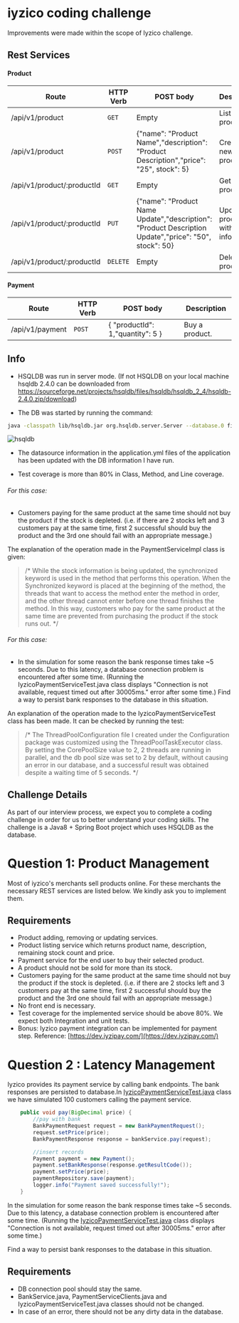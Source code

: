 # iyzico coding challenge

Improvements were made within the scope of Iyzico challenge.

## Rest Services

#### Product
| Route | HTTP Verb	 | POST body	 | Description	 |
| --- | --- | --- | --- |
| /api/v1/product | `GET` | Empty | List all products. |
| /api/v1/product | `POST` | {"name": "Product Name","description": "Product Description","price": "25", stock": 5} | Create a new product. |
| /api/v1/product/:productId | `GET` | Empty | Get a product. |
| /api/v1/product/:productId | `PUT` | {"name": "Product Name Update","description": "Product Description Update","price": "50", stock": 50} | Update a product with new info. |
| /api/v1/product/:productId | `DELETE` | Empty | Delete a product. |


#### Payment

| Route | HTTP Verb	 | POST body	 | Description	 |
| --- | --- | --- | --- |
| /api/v1/payment | `POST` | { "productId": 1,"quantity": 5 } | Buy a product. |

## Info

* HSQLDB was run in server mode.
(If not HSQLDB on your local machine hsqldb 2.4.0 can be downloaded from https://sourceforge.net/projects/hsqldb/files/hsqldb/hsqldb_2_4/hsqldb-2.4.0.zip/download)

* The DB was started by running the command:
```sh
java -classpath lib/hsqldb.jar org.hsqldb.server.Server --database.0 file:hsqldb/db --dbname.0 db" while in the directory of the hsqldb 2.4.0 file.
```

![hsqldb](https://user-images.githubusercontent.com/47754791/130368012-fbe71045-6512-4df4-be49-566478cb1cb4.PNG)

* The datasource information in the application.yml files of the application has been updated with the DB information I have run.

* Test coverage is more than 80% in Class, Method, and Line coverage.

###### For this case:
* Customers paying for the same product at the same time should not buy the product if the stock is depleted. (i.e. if there are 2 stocks left and 3 customers pay at the same time, first 2 successful should buy the product and the 3rd one should fail with an appropriate message.)

The explanation of the operation made in the PaymentServiceImpl class is given:
> /*
        While the stock information is being updated,
        the synchronized keyword is used in the method that performs this operation.
        When the Synchronized keyword is placed at the beginning of the method,
        the threads that want to access the method enter the method in order,
        and the other thread cannot enter before one thread finishes the method.
        In this way, customers who pay for the same product at the same time are prevented
        from purchasing the product if the stock runs out.
     */

###### For this case:
* In the simulation for some reason the bank response times take ~5 seconds. Due to this latency, a database connection problem is encountered after some time. (Running the IyzicoPaymentServiceTest.java class displays "Connection is not available, request timed out after 30005ms." error after some time.)
Find a way to persist bank responses to the database in this situation.

An explanation of the operation made to the IyzicoPaymentServiceTest class has been made. It can be checked by running the test:
 > /*
        The ThreadPoolConfiguration file I created under the
        Configuration package was customized using the ThreadPoolTaskExecutor class.
        By setting the CorePoolSize value to 2,
        2 threads are running in parallel,
        and the db pool size was set to 2 by default,
        without causing an error in our database,
        and a successful result was obtained despite a waiting time of 5 seconds.
     */


## Challenge Details

As part of our interview process, we expect you to complete a coding challenge in order for us to better understand your coding skills. The challenge is a Java8 + Spring Boot project which uses HSQLDB as the database.


# Question 1: Product Management

Most of iyzico's merchants sell products online. For these merchants the necessary REST services are listed below. We kindly ask you to implement them.

## Requirements

* Product adding, removing or updating services. 
* Product listing service which returns product name, description, remaining stock count and price.
* Payment service for the end user to buy their selected product.
* A product should not be sold for more than its stock.
* Customers paying for the same product at the same time should not buy the product if the stock is depleted. (i.e. if there are 2 stocks left and 3 customers pay at the same time, first 2 successful should buy the product and the 3rd one should fail with an appropriate message.) 
* No front end is necessary.
* Test coverage for the implemented service should be above 80%. We expect both Integration and unit tests.
* Bonus: Iyzico payment integration can be implemented for payment step. 
Reference: [https://dev.iyzipay.com/](https://dev.iyzipay.com/)


# Question 2 : Latency Management

Iyzico provides its payment service by calling bank endpoints. The bank responses are persisted to database.In [IyzicoPaymentServiceTest.java](src/test/java/com/iyzico/challenge/service/IyzicoPaymentServiceTest.java)
class we have simulated 100 customers calling the payment service.

```java
    public void pay(BigDecimal price) {
        //pay with bank
        BankPaymentRequest request = new BankPaymentRequest();
        request.setPrice(price);
        BankPaymentResponse response = bankService.pay(request);

        //insert records
        Payment payment = new Payment();
        payment.setBankResponse(response.getResultCode());
        payment.setPrice(price);
        paymentRepository.save(payment);
        logger.info("Payment saved successfully!");
    }
```

In the simulation for some reason the bank response times take ~5 seconds. Due to this latency, a database connection problem is encountered after some time. (Running the [IyzicoPaymentServiceTest.java](src/test/java/com/iyzico/challenge/service/IyzicoPaymentServiceTest.java)
class displays "Connection is not available, request timed out after 30005ms." error after some time.)

Find a way to persist bank responses to the database in this situation.

## Requirements

* DB connection pool should stay the same.
* BankService.java, PaymentServiceClients.java and IyzicoPaymentServiceTest.java classes should not be changed.
* In case of an error, there should not be any dirty data in the database.






